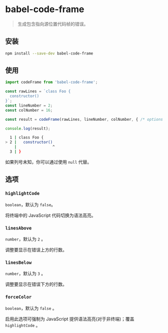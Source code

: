 # babel-code-frame

> 生成包含指向源位置代码帧的错误。

## 安装

```sh
npm install --save-dev babel-code-frame
```

## 使用

```js
import codeFrame from 'babel-code-frame';

const rawLines = `class Foo {
  constructor()
}`;
const lineNumber = 2;
const colNumber = 16;

const result = codeFrame(rawLines, lineNumber, colNumber, { /* options */ });

console.log(result);
```

```sh
  1 | class Foo {
> 2 |   constructor()
    |                ^
  3 | }
```

如果列号未知，你可以通过使用 `null` 代替。

## 选项

### `highlightCode`

`boolean`，默认为 `false`。

将终端中的 JavaScript 代码切换为语法高亮。

### `linesAbove`

`number`，默认为 `2` 。

调整要显示在错误上方的行数。

### `linesBelow`

`number`，默认为 `3` 。

调整要显示在错误下方的行数。

### `forceColor`

`boolean`，默认为 `false` 。

启用此选项可强制为 JavaScript 提供语法高亮(对于非终端)；覆盖 `highlightCode` 。
